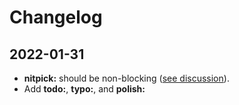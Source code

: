 # Changelog

## 2022-01-31

- **nitpick:** should be non-blocking ([see discussion](https://gitlab.com/conventionalcomments/conventionalcomments.gitlab.io/-/issues/22#note_606119959)).
- Add **todo:**, **typo:**, and **polish:**
